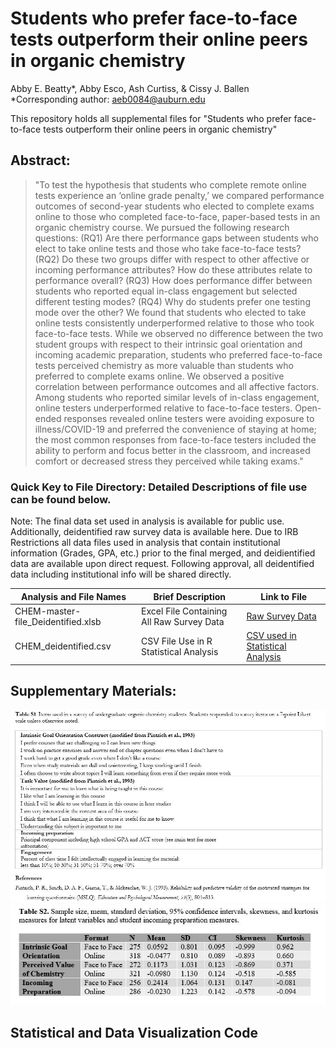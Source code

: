 # Students who prefer face-to-face tests outperform their online peers in organic chemistry
 
Abby E. Beatty*, Abby Esco, Ash Curtiss, & Cissy J. Ballen  
*Corresponding author: aeb0084@auburn.edu

This repository holds all supplemental files for "Students who prefer face-to-face tests outperform their online peers in organic chemistry"

## Abstract: 
> "To test the hypothesis that students who complete remote online tests experience an ‘online grade penalty,’ we compared performance outcomes of second-year students who elected to complete exams online to those who completed face-to-face, paper-based tests in an organic chemistry course. We pursued the following research questions: (RQ1) Are there performance gaps between students who elect to take online tests and those who take face-to-face tests? (RQ2) Do these two groups differ with respect to other affective or incoming performance attributes? How do these attributes relate to performance overall? (RQ3) How does performance differ between students who reported equal in-class engagement but selected different testing modes? (RQ4) Why do students prefer one testing mode over the other? We found that students who elected to take online tests consistently underperformed relative to those who took face-to-face tests. While we observed no difference between the two student groups with respect to their intrinsic goal orientation and incoming academic preparation, students who preferred face-to-face tests perceived chemistry as more valuable than students who preferred to complete exams online. We observed a positive correlation between performance outcomes and all affective factors. Among students who reported similar levels of in-class engagement, online testers underperformed relative to face-to-face testers. Open-ended responses revealed online testers were avoiding exposure to illness/COVID-19 and preferred the convenience of staying at home; the most common responses from face-to-face testers included the ability to perform and focus better in the classroom, and increased comfort or decreased stress they perceived while taking exams."

### Quick Key to File Directory: Detailed Descriptions of file use can be found below.

Note: The final data set used in analysis is available for public use. Additionally, deidentified raw survey data is available here. Due to IRB Restrictions all data files used in analysis that contain institutional information (Grades, GPA, etc.) prior to the final merged, and deidientified data are available upon direct request. Following approval, all deidentified data including institutional info will be shared directly.


Analysis and File Names| Brief Description | Link to File
-------------------------------------|------------------------------------ | -----------------------------------------------------
CHEM-master-file_Deidentified.xlsb   |Excel File Containing All Raw Survey Data  | [Raw Survey Data](CHEM-master-file_Deidentified.xlsb)
CHEM_deidentified.csv                |CSV File Use in R Statistical Analysis     | [CSV used in Statistical Analysis](CHEM_deidentified.csv)


## Supplementary Materials: 

<img src="TableS1.JPG" width="1200">

<img src="TableS2.JPG" width="800">


## Statistical and Data Visualization Code
```ruby

```




